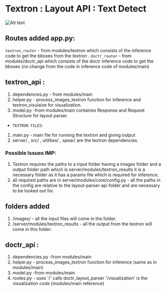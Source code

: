 # Textron : Layout API : Text Detect 
![Alt text](relative%20exampleimages/textron_example.jpg?raw=true "Title")
## Routes added app.py:
`textron_router` - from modules/textron which consists of the inference code to get the bboxes from the textron .
`doctr_router` - from modules/doctr_api which consists of the doctr inference code to get the bboxes (no change from the code in inference code of modules/main)

## textron_api :
1. dependencies.py - from modules/main
2. helper.py - process_images_textron function for inference and textron_visulaize for visualization.
3. model.py -from modules/main containes Response and Request Structure for layout parser.
- `TEXTRON FILES`:
1. main.py - main file for running the textron and giving output
2. server/ , src/ , utilities/ , spear/ are the textron dependencies.

### Possible Issues IMP:
1. Textron requires the paths to a input folder having a images folder and a output folder path which is server/modules/textron_results it is a necessary folder as it has a params file which is required for inference.
2. all required paths are in server/modules/core/config.py - all the paths in the config are relative to the layout-parser-api folder and are necessary to be looked out for.

## folders added 
1. /images/ - all the input files will come in the folder.
2. /server/modules/textron_results - all the output from the textron will come in this folder.

## doctr_api : 
1. dependencies.py -from modules/main
2. helper.py - process_images_textron function for inference (same as in modules/main)
3. model.py -from modules/main
4. routes.py - uses '/' calls doctr_layout_parser '/visualization' is the visualization code (modules/main reference)